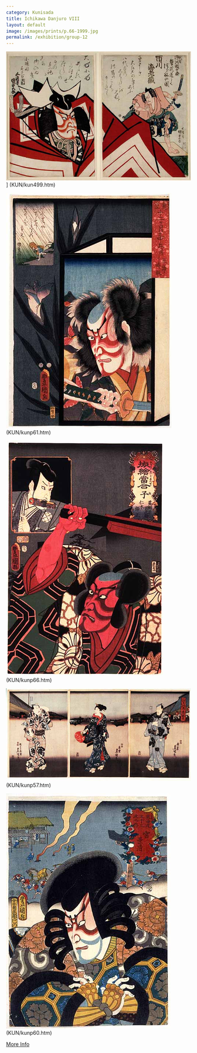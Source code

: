 ```yaml
---
category: Kunisada
title: Ichikawa Danjuro VIII
layout: default
image: /images/prints/p.66-1999.jpg
permalink: /exhibition/group-12
---
```

![Kunisada Loan ](/images/prints/kunisada_loan_499.jpg)]
(KUN/kun499.htm)

![Kunisada image](/images/prints/p.61-1999.jpg)
(KUN/kunp61.htm)

![Kunisada image](/images/prints/p.66-1999.jpg)
(KUN/kunp66.htm)

![Kunisada Image](/images/prints/p.57-1999.jpg)
(KUN/kunp57.htm)  

![Kunisada Image](/images/prints/p.60-1999.jpg)
(KUN/kunp60.htm)

[More Info](textN.htm)

